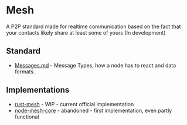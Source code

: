 # Mesh

A P2P standard made for realtime communication based on the fact that your contacts likely share at least some of yours (In development)

## Standard
 * [Messages.md](/Messages.md) - Message Types, how a node has to react and data formats.

## Implementations
 * [rust-mesh](https://github.com/Mesh-P2P/rust-mesh) - WIP - current official implementation
 * [node-mesh-core](https://github.com/Mesh-P2P/node-mesh-core) - abandoned - first implementation, even partly functional
